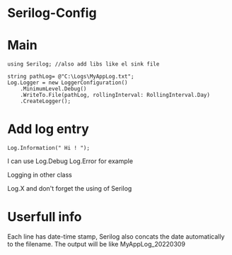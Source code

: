 # Serilog-Config

# Main

```
using Serilog; //also add libs like el sink file

string pathLog= @"C:\Logs\MyAppLog.txt";
Log.Logger = new LoggerConfiguration()
    .MinimumLevel.Debug()
    .WriteTo.File(pathLog, rollingInterval: RollingInterval.Day)
    .CreateLogger();
```

# Add log entry

```
Log.Information(" Hi ! ");
```
I can use Log.Debug Log.Error for example

Logging in other class

Log.X and don't forget the using of Serilog

# Userfull info
Each line has date-time stamp, Serilog also concats the date automatically to the filename.
The output will be like MyAppLog_20220309
